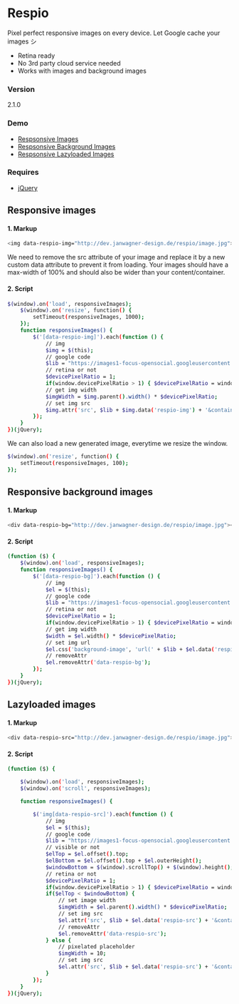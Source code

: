 # Respio
Pixel perfect responsive images on every device.
Let Google cache your images シ

  - Retina ready
  - No 3rd party cloud service needed
  - Works with images and background images

### Version
2.1.0

### Demo
  - [Respsonsive Images](http://dev.janwagner-design.de/respio/demo_responsive_image.html)
  - [Respsonsive Background Images](http://dev.janwagner-design.de/respio/demo_responsive_background_image.html)
  - [Respsonsive Lazyloaded Images](http://dev.janwagner-design.de/respio/demo_lazyload_responsive_image.html)

### Requires

* [jQuery]

## Responsive images
#### 1. Markup
```sh
<img data-respio-img="http://dev.janwagner-design.de/respio/image.jpg">
```
We need to remove the src attribute of your image and replace it by a new custom data attribute to prevent it from loading. Your images should have a max-width of 100% and should also be wider than your content/container.
#### 2. Script
```sh
$(window).on('load', responsiveImages);
    $(window).on('resize', function() {
        setTimeout(responsiveImages, 1000);
    });
    function responsiveImages() {
        $('[data-respio-img]').each(function () {
            // img
            $img = $(this);
            // google code
            $lib = "https://images1-focus-opensocial.googleusercontent.com/gadgets/proxy?url="
            // retina or not
            $devicePixelRatio = 1;
            if(window.devicePixelRatio > 1) { $devicePixelRatio = window.devicePixelRatio };
            // get img width
            $imgWidth = $img.parent().width() * $devicePixelRatio;
            // set img src
            $img.attr('src', $lib + $img.data('respio-img') + '&container=focus&refresh=604800&resize_w=' + $imgWidth);
        });
    }
})(jQuery);
```
We can also load a new generated image, everytime we resize the window.
```sh
$(window).on('resize', function() {
    setTimeout(responsiveImages, 100);
});
```

## Responsive background images
#### 1. Markup
```sh
<div data-respio-bg="http://dev.janwagner-design.de/respio/image.jpg"></div>
```
#### 2. Script
```sh
(function ($) {
    $(window).on('load', responsiveImages);
    function responsiveImages() {
        $('[data-respio-bg]').each(function () {
            // img
            $el = $(this);
            // google code
            $lib = "https://images1-focus-opensocial.googleusercontent.com/gadgets/proxy?url="
            // retina or not
            $devicePixelRatio = 1;
            if(window.devicePixelRatio > 1) { $devicePixelRatio = window.devicePixelRatio };
            // get img width
            $width = $el.width() * $devicePixelRatio;
            // set img url
            $el.css('background-image', 'url(' + $lib + $el.data('respio-bg') + '&container=focus&refresh=604800&resize_w=' + $width + ')');
            // removeAttr
            $el.removeAttr('data-respio-bg');
        });
    }
})(jQuery);
```
## Lazyloaded images
#### 1. Markup
```sh
<div data-respio-src="http://dev.janwagner-design.de/respio/image.jpg"></div>
```
#### 2. Script
```sh
(function ($) {

    $(window).on('load', responsiveImages);
    $(window).on('scroll', responsiveImages);

    function responsiveImages() {

        $('img[data-respio-src]').each(function () {
            // img
            $el = $(this);
            // google code
            $lib = "https://images1-focus-opensocial.googleusercontent.com/gadgets/proxy?url="
            // visible or not
            $elTop = $el.offset().top;
            $elBottom = $el.offset().top + $el.outerHeight();
            $windowBottom = $(window).scrollTop() + $(window).height();
            // retina or not
            $devicePixelRatio = 1;
            if(window.devicePixelRatio > 1) { $devicePixelRatio = window.devicePixelRatio };
            if($elTop < $windowBottom) {
                // set image width
                $imgWidth = $el.parent().width() * $devicePixelRatio;
                // set img src
                $el.attr('src', $lib + $el.data('respio-src') + '&container=focus&refresh=604800&resize_w=' + $imgWidth);
                // removeAttr
                $el.removeAttr('data-respio-src');
            } else {
                // pixelated placeholder
                $imgWidth = 10;
                // set img src
                $el.attr('src', $lib + $el.data('respio-src') + '&container=focus&refresh=604800&resize_w=' + $imgWidth);
            }
        });
    }
})(jQuery);
```
[//]: #
   [jQuery]: <http://jquery.com/>